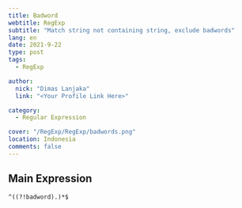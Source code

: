 ```yaml
---
title: Badword
webtitle: RegExp
subtitle: "Match string not containing string, exclude badwords"
lang: en
date: 2021-9-22
type: post
tags:
  - RegExp

author:
  nick: "Dimas Lanjaka"
  link: "<Your Profile Link Here>"

category:
  - Regular Expression

cover: "/RegExp/RegExp/badwords.png"
location: Indonesia
comments: false
---
```


<!--toc-->

## Main Expression
```regexp {#regexp-main}
^((?!badword).)*$
```

<!-- script /RegExp/RegExp/badwords.js -->